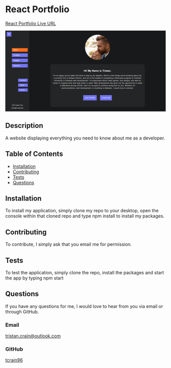 # React Portfolio

[React Portfolio Live URL](https://tcrain96.github.io/react-portfolio/)

![React Portfolio Home Page](./src/assets/Full-Screenshot.png?raw=true "Home - React Portfolio")

## Description

A website displaying everything you need to know about me as a developer.

## Table of Contents

- [Installation](#installation)
- [Contributing](#contributing)
- [Tests](#tests)
- [Questions](#questions)

## Installation

To install my application, simply clone my repo to your desktop, open the console within that cloned repo and type npm install to install my packages.

## Contributing

To contribute, I simply ask that you email me for permission.

## Tests

To test the application, simply clone the repo, install the packages and start the app by typing npm start

## Questions

If you have any questions for me, I would love to hear from you via email or through GitHub.

### Email

[tristan.crain@outlook.com](mailto:tristan.crain@outlook.com)

### GitHub

[tcrain96](https://github.com/tcrain96)
